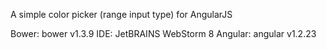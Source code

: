 
A simple color picker (range input type) for AngularJS

Bower: bower v1.3.9
IDE: JetBRAINS WebStorm 8
Angular: angular v1.2.23